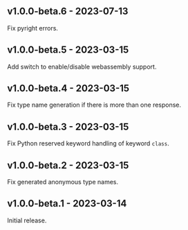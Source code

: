 ## v1.0.0-beta.6 - 2023-07-13

Fix pyright errors.

## v1.0.0-beta.5 - 2023-03-15

Add switch to enable/disable webassembly support.

## v1.0.0-beta.4 - 2023-03-15

Fix type name generation if there is more than one response.

## v1.0.0-beta.3 - 2023-03-15

Fix Python reserved keyword handling of keyword `class`.

## v1.0.0-beta.2 - 2023-03-15

Fix generated anonymous type names.

## v1.0.0-beta.1 - 2023-03-14

Initial release.
